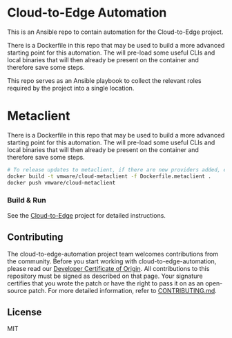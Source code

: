 # Cloud-to-Edge Automation

This is an Ansible repo to contain automation for the Cloud-to-Edge project.

There is a Dockerfile in this repo that may be used to build a more advanced
starting point for this automation.  The will pre-load some useful CLIs and
local binaries that will then already be present on the container and therefore
save some steps.

This repo serves as an Ansible playbook to collect the relevant roles required
by the project into a single location.

# Metaclient

There is a Dockerfile in this repo that may be used to build a more advanced
starting point for this automation.  The will pre-load some useful CLIs and
local binaries that will then already be present on the container and therefore
save some steps.

```bash
# To release updates to metaclient, if there are new providers added, e.g.
docker build -t vmware/cloud-metaclient -f Dockerfile.metaclient .
docker push vmware/cloud-metaclient
```

### Build & Run

See the [Cloud-to-Edge](https://github.com/vmware/cloud-to-edge) project for
detailed instructions.

## Contributing

The cloud-to-edge-automation project team welcomes contributions from the community. Before you start working with cloud-to-edge-automation, please read our [Developer Certificate of Origin](https://cla.vmware.com/dco). All contributions to this repository must be signed as described on that page. Your signature certifies that you wrote the patch or have the right to pass it on as an open-source patch. For more detailed information, refer to [CONTRIBUTING.md](CONTRIBUTING.md).

## License

MIT
